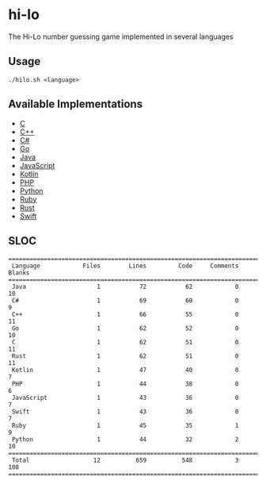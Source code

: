 # hi-lo
The Hi-Lo number guessing game implemented in several languages

## Usage
```
./hilo.sh <language>
```

## Available Implementations
- [C](https://github.com/Maxgy/hi-lo/blob/main/c/hilo.c)
- [C\+\+](https://github.com/Maxgy/hi-lo/blob/main/cxx/hilo.cxx)
- [C#](https://github.com/Maxgy/hi-lo/blob/main/c-sharp/Program.cs)
- [Go](https://github.com/Maxgy/hi-lo/blob/main/go/hilo.go)
- [Java](https://github.com/Maxgy/hi-lo/blob/main/java/hilo.java)
- [JavaScript](https://github.com/Maxgy/hi-lo/blob/main/js/hilo.js)
- [Kotlin](https://github.com/Maxgy/hi-lo/blob/main/js/Hilo.kt)
- [PHP](https://github.com/Maxgy/hi-lo/blob/main/php/hilo.php)
- [Python](https://github.com/Maxgy/hi-lo/blob/main/python/hilo.py)
- [Ruby](https://github.com/Maxgy/hi-lo/blob/main/ruby/hilo.rb)
- [Rust](https://github.com/Maxgy/hi-lo/blob/main/rust/src/main.rs)
- [Swift](https://github.com/Maxgy/hi-lo/blob/main/swift/hilo.swift)

## SLOC
```
===============================================================================
 Language            Files        Lines         Code     Comments       Blanks
===============================================================================
 Java                    1           72           62            0           10
 C#                      1           69           60            0            9
 C++                     1           66           55            0           11
 Go                      1           62           52            0           10
 C                       1           62           51            0           11
 Rust                    1           62           51            0           11
 Kotlin                  1           47           40            0            7
 PHP                     1           44           38            0            6
 JavaScript              1           43           36            0            7
 Swift                   1           43           36            0            7
 Ruby                    1           45           35            1            9
 Python                  1           44           32            2           10
===============================================================================
 Total                  12          659          548            3          108
===============================================================================
```
